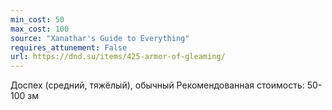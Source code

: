 ```yaml
---
min_cost: 50
max_cost: 100
source: "Xanathar's Guide to Everything"
requires_attunement: False
url: https://dnd.su/items/425-armor-of-gleaming/
---
```


Доспех (средний, тяжёлый), обычный
Рекомендованная стоимость: 50-100 зм